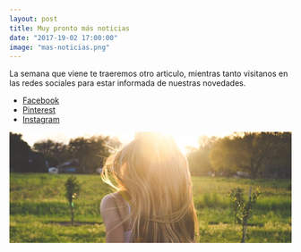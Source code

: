 ```yaml
---
layout: post
title: Muy pronto más noticias
date: "2017-19-02 17:00:00"
image: "mas-noticias.png"
---
```

<article class="container mod-row">
  <div class="container-item-text-left">
    <p>
     La semana que viene te traeremos otro articulo, mientras tanto visitanos en las redes sociales para estar informada de nuestras novedades.
     <ul class="inline-list-app-footer text-center">
       <li><a href="https://www.facebook.com/peluqueria.escandalo" title="Twitter">Facebook</a></li>
       <li><a href="https://es.pinterest.com/peluescandalo/" title="Twitter">Pinterest</a></li>
       <li><a href="https://www.instagram.com/peluqueria_escandalo/?hl=es" title="Twitter">Instagram</a></li>
     </ul>
    </p>
  </div>
  <div>
     <img src="img/noticias.jpg" width="600" height="auto" alt="Las 10 mejores verduras para comer este invierno">
  </div>
